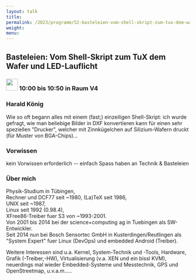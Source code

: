 ```yaml
---
layout: talk
title:
permalink: /2023/programm/52-basteleien-vom-shell-skript-zum-tux-dem-wafer-und-led-lauflicht/
weight:
menu:
---
```

## Basteleien: Vom Shell-Skript zum TuX dem Wafer und LED-Lauflicht

### <img height = "32" src="../../../images/talk.svg"> 10:00 bis 10:50 in Raum V4

### Harald König

Wie so oft begann alles mit einem (fast;) einzeiligen Shell-Skript: ich wurde gefragt, wie man beliebige Bilder in DXF konvertieren kann für einen sehr speziellen "Drucker", welcher mit Zinnkügelchen auf Silizium-Wafern druckt (für Muster von BGA-Chips)...

### Vorwissen

kein Vorwissen erforderlich -- einfach Spass haben an Technik & Basteleien

### Über mich

Physik-Studium in Tübingen,  
Rechner und DCF77 seit ~1980,
(La)TeX seit 1986,  
UNIX seit ~1987,  
Linux seit 1992 (0.98.4),  
XFree86-Treiber fuer S3 von ~1993-2001.  
Von 2001 bis 2014 bei der science+computing ag in Tuebingen als SW-Entwickler.  
Seit 2014 nun bei Bosch Sensortec GmbH in Kusterdingen/Reutlingen als "System Expert" fuer Linux (DevOps) und embedded Android (Treiber).

Weitere Interessen sind u.a. Kernel, System-Technik und -Tools, Hardware, Grafik (-Treiber,-HW), Virtualisierung (v.a. XEN und ein bissl KVM), neuerdings mal wieder Embedded-Systeme und Messtechnik, GPS und OpenStreetmap, u.v.a.m.....

